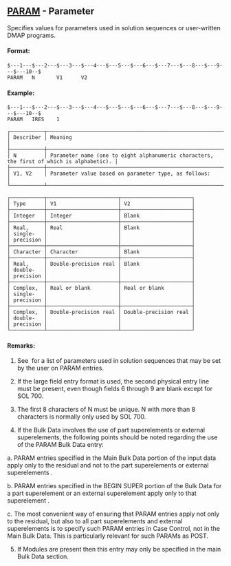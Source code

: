 ## [PARAM](https://help.hexagonmi.com/bundle/MSC_Nastran_2022.4/page/Nastran_Combined_Book/qrg/bulkp/TOC.PARAM.xhtml) - Parameter

Specifies values for parameters used in solution sequences or user-written DMAP programs.

#### Format:

```nastran
$---1---$---2---$---3---$---4---$---5---$---6---$---7---$---8---$---9---$---10--$
PARAM   N       V1      V2                                                      
```
#### Example:

```nastran
$---1---$---2---$---3---$---4---$---5---$---6---$---7---$---8---$---9---$---10--$
PARAM   IRES    1                                                               
```
```text
┌───────────┬──────────────────────────────────────────────────────────────────────────────────────────┐
│ Describer │ Meaning                                                                                  │
├───────────┼──────────────────────────────────────────────────────────────────────────────────────────┤
│ N         │ Parameter name (one to eight alphanumeric characters, the first of which is alphabetic). │
├───────────┼──────────────────────────────────────────────────────────────────────────────────────────┤
│ V1, V2    │ Parameter value based on parameter type, as follows:                                     │
└───────────┴──────────────────────────────────────────────────────────────────────────────────────────┘
```
```text
┌───────────┬───────────────────────┬───────────────────────┐
│ Type      │ V1                    │ V2                    │
├───────────┼───────────────────────┼───────────────────────┤
│ Integer   │ Integer               │ Blank                 │
├───────────┼───────────────────────┼───────────────────────┤
│ Real,     │ Real                  │ Blank                 │
│ single-   │                       │                       │
│ precision │                       │                       │
├───────────┼───────────────────────┼───────────────────────┤
│ Character │ Character             │ Blank                 │
├───────────┼───────────────────────┼───────────────────────┤
│ Real,     │ Double-precision real │ Blank                 │
│ double-   │                       │                       │
│ precision │                       │                       │
├───────────┼───────────────────────┼───────────────────────┤
│ Complex,  │ Real or blank         │ Real or blank         │
│ single-   │                       │                       │
│ precision │                       │                       │
├───────────┼───────────────────────┼───────────────────────┤
│ Complex,  │ Double-precision real │ Double-precision real │
│ double-   │                       │                       │
│ precision │                       │                       │
└───────────┴───────────────────────┴───────────────────────┘
```
#### Remarks:

1. See   for a list of parameters used in solution sequences that may be set by the user on PARAM entries.

2. If the large field entry format is used, the second physical entry line must be present, even though fields 6 through 9 are blank except for SOL 700.

3. The first 8 characters of N must be unique. N with more than 8 characters is normally only used by SOL 700.

4. If the Bulk Data involves the use of part superelements or external superelements, the following points should be noted regarding the use of the PARAM Bulk Data entry:

a. PARAM entries specified in the Main Bulk Data portion of the input data apply  only to the residual and not to the part superelements or external superelements .

b. PARAM entries specified in the BEGIN SUPER portion of the Bulk Data for a part superelement or an external superelement apply  only to that superelement .

c. The most convenient way of ensuring that PARAM entries apply not only to the residual, but also to all part superelements and external superelements is to specify such PARAM entries in Case Control, not in the Main Bulk Data. This is particularly relevant for such PARAMs as POST.

5. If Modules are present then this entry may only be specified in the main Bulk Data section.

